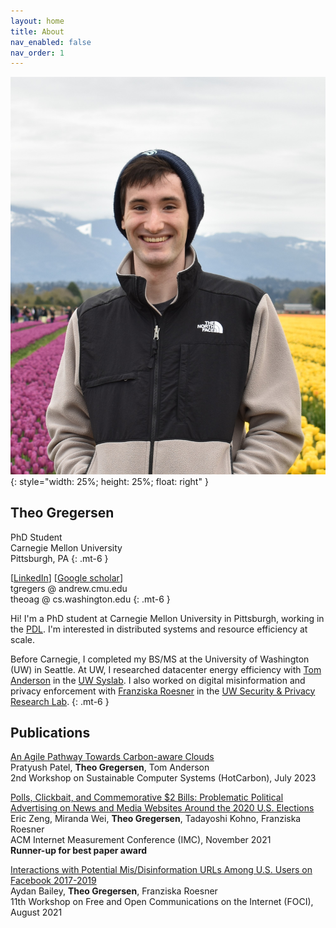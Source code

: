 ```yaml
---
layout: home
title: About
nav_enabled: false
nav_order: 1
---
```


![Photo of Theo](DSC_5055.JPG){: style="width: 25%; height: 25%; float: right" }

## Theo Gregersen


PhD Student \
Carnegie Mellon University \
Pittsburgh, PA
{: .mt-6 }


\[[LinkedIn](https://www.linkedin.com/in/theo-gregersen/)\] 
\[[Google scholar](https://scholar.google.com/citations?user=fLlXcOUAAAAJ&hl=en&oi=ao)\] \
tgregers @ andrew.cmu.edu \
theoag @ cs.washington.edu
{: .mt-6 }


Hi! 
I'm a PhD student at Carnegie Mellon University in Pittsburgh, working in the [PDL](https://www.pdl.cmu.edu/index.shtml).
I'm interested in distributed systems and resource efficiency at scale.

Before Carnegie, I completed my BS/MS at the University of Washington (UW) in Seattle.
At UW, I researched datacenter energy efficiency with [Tom Anderson](https://www.cs.washington.edu/people/faculty/tom) in the [UW Syslab](https://syslab.cs.washington.edu/). 
I also worked on digital misinformation and privacy enforcement with [Franziska Roesner](https://www.cs.washington.edu/people/faculty/franzi) in the [UW Security & Privacy Research Lab](https://seclab.cs.washington.edu/).
{: .mt-6 }


## Publications

[An Agile Pathway Towards Carbon-aware Clouds](https://dl.acm.org/doi/abs/10.1145/3604930.3605722) \
Pratyush Patel, **Theo Gregersen**, Tom Anderson \
2nd Workshop on Sustainable Computer Systems (HotCarbon), July 2023


[Polls, Clickbait, and Commemorative $2 Bills: Problematic Political Advertising on News and Media Websites Around the 2020 U.S. Elections](https://dl.acm.org/doi/abs/10.1145/3487552.3487850) \
Eric Zeng, Miranda Wei, **Theo Gregersen**, Tadayoshi Kohno, Franziska Roesner \
ACM Internet Measurement Conference (IMC), November 2021 \
**Runner-up for best paper award**


[Interactions with Potential Mis/Disinformation URLs Among U.S. Users on Facebook 2017-2019](https://dl.acm.org/doi/10.1145/3473604.3474561) \
Aydan Bailey, **Theo Gregersen**, Franziska Roesner \
11th Workshop on Free and Open Communications on the Internet (FOCI), August 2021